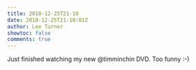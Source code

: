 ```yaml
---
title: 2010-12-25T21-10
date: 2010-12-25T21:10:01Z
author: Lee Turner
showtoc: false
comments: true
---
```


Just finished watching my new @timminchin DVD. Too funny :-)

